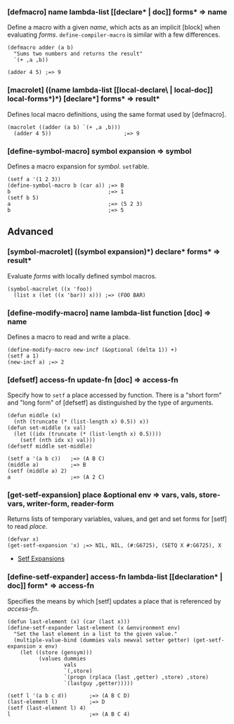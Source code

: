 ### [defmacro] name lambda-list \[\[declare\* | doc\]\] forms\* => name

Define a macro with a given *name*, which acts as an
implicit [block] when evaluating
*forms*. `define-compiler-macro` is similar with a few
differences.


~~~
(defmacro adder (a b)
  "Sums two numbers and returns the result"
  `(+ ,a ,b))

(adder 4 5) ;=> 9
~~~

### [macrolet] \(\(name lambda-list \[\[local-declare\ | local-doc\]\] local-forms\*)\*\) \[declare\*\] forms\* => result\*

Defines local macro definitions, using the same format used by [defmacro].

~~~
(macrolet ((adder (a b) `(+ ,a ,b)))
  (adder 4 5))                       ;=> 9
~~~

### [define-symbol-macro] symbol expansion => symbol

Defines a macro expansion for *symbol*. `setf`able.

~~~
(setf a '(1 2 3))
(define-symbol-macro b (car a)) ;=> B
b                               ;=> 1
(setf b 5)
a                               ;=> (5 2 3)
b                               ;=> 5
~~~

## Advanced

### [symbol-macrolet] \(\(symbol expansion\)\*\) declare\* forms\* => result\*

Evaluate *forms* with locally defined symbol macros.

~~~
(symbol-macrolet ((x 'foo))
  (list x (let ((x 'bar)) x))) ;=> (FOO BAR)
~~~

### [define-modify-macro] name lambda-list function \[doc\] => name

Defines a macro to read and write a place.

~~~
(define-modify-macro new-incf (&optional (delta 1)) +)
(setf a 1)
(new-incf a) ;=> 2
~~~

### [defsetf] access-fn update-fn \[doc\] => access-fn

Specify how to `setf` a place accessed by function. There is
a "short form" and "long form" of [defsetf] as distinguished
by the type of arguments.

~~~
(defun middle (x)
  (nth (truncate (* (list-length x) 0.5)) x))
(defun set-middle (x val)
  (let ((idx (truncate (* (list-length x) 0.5))))
    (setf (nth idx x) val)))
(defsetf middle set-middle)

(setf a '(a b c))   ;=> (A B C)
(middle a)          ;=> B
(setf (middle a) 2)
a                   ;=> (A 2 C)
~~~

### [get-setf-expansion] place &optional env => vars, vals, store-vars, writer-form, reader-form

Returns lists of temporary variables, values, and get and
set forms for [setf] to read *place*.

~~~
(defvar x)
(get-setf-expansion 'x) ;=> NIL, NIL, (#:G6725), (SETQ X #:G6725), X
~~~

* [Setf Expansions](http://www.lispworks.com/documentation/HyperSpec/Body/05_aab.htm)

### [define-setf-expander] access-fn lambda-list \[\[declaration* | doc\]\] form\* => access-fn

Specifies the means by which [setf] updates a place that is referenced by *access-fn*.

~~~
(defun last-element (x) (car (last x)))
(define-setf-expander last-element (x &environment env)
  "Set the last element in a list to the given value."
  (multiple-value-bind (dummies vals newval setter getter) (get-setf-expansion x env)
    (let ((store (gensym)))
          (values dummies
                  vals
                  `(,store)
                  `(progn (rplaca (last ,getter) ,store) ,store)
                  `(lastguy ,getter)))))

(setf l '(a b c d))       ;=> (A B C D)
(last-element l)          ;=> D
(setf (last-element l) 4)
l                         ;=> (A B C 4)
~~~
